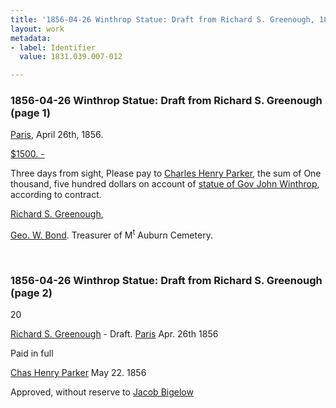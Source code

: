 ```yaml
---
title: '1856-04-26 Winthrop Statue: Draft from Richard S. Greenough, 1831.039.007-012'
layout: work
metadata:
- label: Identifier
  value: 1831.039.007-012

---
```

<div class="pages">
<div id="page-1130753">
<h3><a name="page-1130753">1856-04-26 Winthrop Statue: Draft from Richard S. Greenough (page 1)</a></h3>
<div class="page-content">
<p><a href='/pages/subjects/54374' title='Paris, France'>Paris</a>, <date when='1856-04-26'>April 26th, 1856</date>.</p>
<p><ins>$1500. -</ins></p>
<p>Three days from sight, Please <span class='line-break'> </span>pay to <a href='/pages/subjects/54978' title='Parker, Charles Henry'>Charles Henry  Parker</a>, the sum of <span class='line-break'> </span>One thousand, five hundred dollars on <span class='line-break'> </span>account of <a href='/pages/subjects/60946' title='James Winthrop Statue'>statue of Gov John Winthrop</a>, <span class='line-break'> </span>according to contract.</p>
<p><a href='/pages/subjects/53577' title='Greenough, Richard S.'>Richard S. Greenough</a>,</p>
<p><a href='/pages/subjects/54274' title='Bond, George William'>Geo. W. Bond</a>.<span class='line-break'> </span>Treasurer of M<sup>t</sup> Auburn Cemetery.</p>
</div>
</div>
<br />
<div id="page-1130754">
<h3><a name="page-1130754">1856-04-26 Winthrop Statue: Draft from Richard S. Greenough (page 2)</a></h3>
<div class="page-content">
<p>20</p>
<p><a href='/pages/subjects/53577' title='Greenough, Richard S.'>Richard S. Greenough</a> - <span class='line-break'> </span>Draft.  <a href='/pages/subjects/54374' title='Paris, France'>Paris</a> <date when='1856-04-26'> Apr. 26th 1856</date></p>
<p>Paid in full</p>
<p><a href='/pages/subjects/54978' title='Parker, Charles Henry'>Chas Henry Parker</a><span class='line-break'> </span><date when='1856-05-22'>May 22. 1856</date></p>
<p>Approved, without reserve to <span class='line-break'> </span><a href='/pages/subjects/52529' title='Bigelow, Jacob'>Jacob Bigelow</a></p>
</div>
</div>
<br />
</div>
